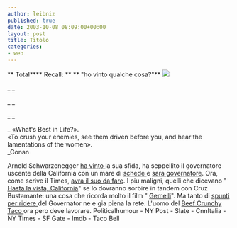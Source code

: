 ```yaml
---
author: leibniz
published: true
date: 2003-10-08 08:09:00+00:00
layout: post
title: Titolo
categories:
- web
---
```


 ** Total**** Recall: **  ** "ho vinto qualche cosa?"**  ![](http://politicalhumor.about.com/library/graphics/arnold_california_uberalles.jpg)

 

 

 

   _ _

   _ _

   _ _

   _ «What's Best in Life?».   
«To crush your enemies, see them driven before you, and hear the lamentations of the women».   
_Conan

Arnold Schwarzenegger  [ ha vinto ](http://www.nypost.com/images/front100803.gif)la sua sfida, ha seppellito il governatore uscente della California con un mare di  [ schede ](http://slate.msn.com/id/2089343/)e  [ sara governatore](http://www.cnnitalia.it/2003/MONDO/10/08/0734california/index.html). Ora, come scrive il Times,  [ avra il suo da fare](http://www.nytimes.com/2003/10/08/national/nationalspecial3/08RECA.html?hp). I piu maligni, quelli che dicevano " [ Hasta la vista, California](http://www.sfgate.com/cgi-bin/article.cgi?file=/gate/archive/2003/10/03/notes100303.DTL)" se lo dovranno sorbire in tandem con Cruz Bustamante: una cosa che ricorda molto il film " [ Gemelli](http://imdb.com/title/tt0096320/)". Ma tanto di  [ spunti per ridere ](http://politicalhumor.about.com/cs/schwarzenegger/)del Governator ne e gia piena la rete. L'uomo del  [ Beef Crunchy Taco ](http://www.tacobell.com/2003recall/)ora pero deve lavorare.
Politicalhumour - NY Post - Slate - CnnItalia - NY Times - SF Gate - Imdb - Taco Bell
